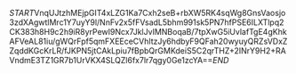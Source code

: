 $START$VnqUJtzhMEjpGIT4xLZG1Ka7Cxh2seB+rbXW5RK4sqWg8GnsVaosjo3zdXAgwtlMrc1Y7uyY9l/NnFv2x5fFVsadL5bhm991sk5PN7hfPSE6ILXTlpq2CK383h8H9c2h9iR8yrPewI9Ncx7JklJvIMNBoqaB/7tpXwG5iUvlafTgE4gKhkAFVeAL81iu/gWQrFpf5qmFXEEceCVhltzJy6hdbyF9QFah20wyuyQRZsVDxZZqddKGcKrLR/fJKPN5jtCAkLpiu7fBpbQrGMKdeiS5C2qrTHZ+2INrY9H2+RAVndmE3TZ1GR7b1UrVKX4SLQZl6fx7lr7qgy0Ge1zcYA==$END$